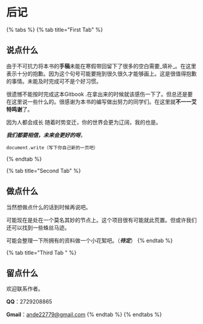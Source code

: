 # 后记

{% tabs %}
{% tab title="First Tab" %}
## 说点什么

由于不可抗力将本书的**手稿**未能在寒假带回留下了很多的空白需要_填补_。在这里表示十分的抱歉。因为这个句号可能要拖到很久很久才能够画上。这是很值得抱歉的事情。未能及时完成可不是个好习惯。

很遗憾不能按时完成这本Gitbook .在拿出来的时候就该感伤一下了。但总还是要在这里说一些什么的。很感谢为本书的编写做出努力的同学们。在这里就**不一一艾特鸣谢**了。

因为人都会成长 随着时势变迁，你的世界会更为辽阔，我的也是。

_**我们都要相信，未来会更好的呀**。_

```text
document.write（写下你自己新的一页吧）
```
{% endtab %}

{% tab title="Second Tab" %}
## 做点什么

当然想做点什么的话到时候再说吧。

可能现在是处在一个莫名其妙的节点上。这个项目很有可能就此荒置。但或许我们还可以找到一些蛛丝马迹。

可能会整理一下所拥有的资料做一个小花絮吧。（_**待定**_）
{% endtab %}

{% tab title="Third Tab " %}
## 留点什么

欢迎联系作者。

**QQ**：2729208865

**Gmail**：ande22779@gmail.com
{% endtab %}
{% endtabs %}





